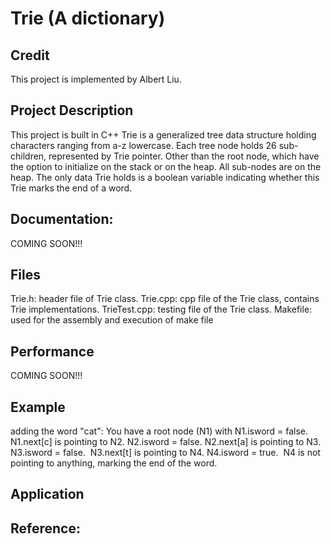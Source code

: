 # Trie (A dictionary)

## Credit
This project is implemented by Albert Liu. 

## Project Description
This project is built in C++
Trie is a generalized tree data structure holding characters ranging from a-z lowercase. 
Each tree node holds 26 sub-children, represented by Trie pointer. 
Other than the root node, which have the option to initialize on the stack or on the heap. All sub-nodes are on the heap. 
The only data Trie holds is a boolean variable indicating whether this Trie marks the end of a word. 

## Documentation: 
COMING SOON!!!

## Files
Trie.h: header file of Trie class. 
Trie.cpp: cpp file of the Trie class, contains Trie implementations. 
TrieTest.cpp: testing file of the Trie class. 
Makefile: used for the assembly and execution of make file

## Performance
COMING SOON!!!

## Example
adding the word "cat": 
You have a root node (N1) with N1.isword = false. 
N1.next[c] is pointing to N2. N2.isword = false. 
N2.next[a] is pointing to N3. N3.isword = false.  
N3.next[t] is pointing to N4. N4.isword = true. 
N4 is not pointing to anything, marking the end of the word. 

## Application

## Reference: 
